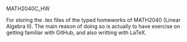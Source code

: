 MATH2040C_HW

For storing the .tex files of the typed homeworks of MATH2040 (Linear Algebra II). 
The main reason of doing so is actually to have exercise on getting familiar with GitHub, and also writting with LaTeX.
